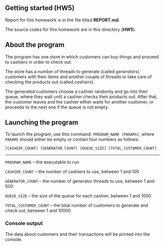 ## Getting started (HW5)

Report for this homework is in the file titled **REPORT.md**.

The source codes for this homework are in this directory (**HW5**).

## About the program

The program has one store in which customers can buy things and proceed to cashiers in order to
check out.

The store has a number of threads to generate (called *generators*) customers with their items and
another couple of threads to take care of checking the products out (called *cashiers*).

The generated customers choose a cashier randomly and go into their queue, where they wait until a
cashier checks their products out. After that, the customer leaves and the cashier either waits for
another customer, or proceeds to the next one if the queue is not empty.

## Launching the program

To launch the program, use this command: ```PROGRAM_NAME [PARAMS]```, where ```PARAMS``` should
either be empty or contain four numbers as follows:

```[CASHIER_COUNT] [GENERATOR_COUNT] [QUEUE_SIZE] [TOTAL_CUSTOMER_COUNT]```

<hr>

```PROGRAM_NAME``` – the executable to run

```CASHIER_COUNT``` – the number of cashiers to use, between 1 and 100

```GENERATOR_COUNT``` – the number of generator threads to use, between 1 and 500

```QUEUE_SIZE```  – the size of the queue for each cashier, between 1 and 1000

```TOTAL_CUSTOMER_COUNT```  – the total number of customers to generate and check out, between 1 and
10000

### Console output

The data about customers and their transactions will be printed into the console.
